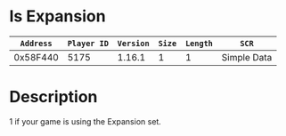 # Is Expansion

| `Address` | `Player ID` | `Version` | `Size` | `Length` | `SCR` |
| ---------- | ----------- | --------- | ------ | -------- | ---- |
| 0x58F440 | 5175 | 1.16.1 | 1 | 1 | Simple Data |

# Description

1 if your game is using the Expansion set.